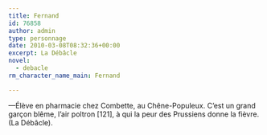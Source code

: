 ```yaml
---
title: Fernand
id: 76858
author: admin
type: personnage
date: 2010-03-08T08:32:36+00:00
excerpt: La Débâcle
novel:
  - debacle
rm_character_name_main: Fernand

---
```

—Élève en pharmacie chez Combette, au Chêne-Populeux. C&rsquo;est un grand garçon blême, l&rsquo;air poltron [121], à qui la peur des Prussiens donne la fièvre. (La Débâcle).